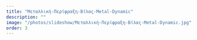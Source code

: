 ```yaml
---
title: "Μεταλλική-Περίφραξη-Βίλας-Metal-Dynamic"
description: ""
image: "/photos/slideshow/Μεταλλική-Περίφραξη-Βίλας-Metal-Dynamic.jpg"
order: 3
---
```

